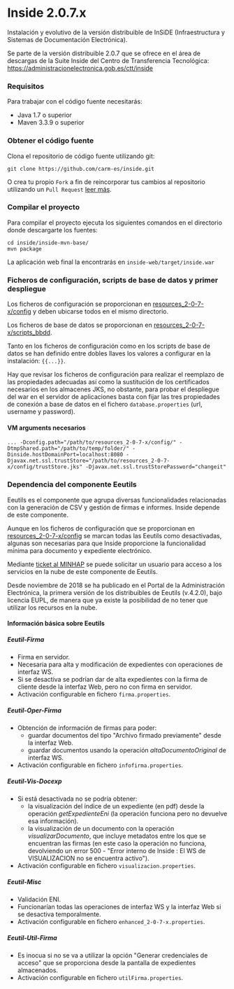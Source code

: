 # Inside 2.0.7.x
Instalación y evolutivo de la versión distribuible de InSiDE (Infraestructura y Sistemas de Documentación Electrónica).

Se parte de la versión distribuible 2.0.7 que se ofrece en el área de descargas de la Suite Inside del Centro de Transferencia Tecnológica: https://administracionelectronica.gob.es/ctt/inside



### Requisitos
Para trabajar con el código fuente necesitarás: 

* Java 1.7 o superior
* Maven 3.3.9 o superior

### Obtener el código fuente
Clona el repositorio de código fuente utilizando git:

```
git clone https://github.com/carm-es/inside.git
```

O crea tu propio `Fork` a fin de reincorporar tus cambios al repositorio utilizando un `Pull Request` [leer más](https://help.github.com/articles/fork-a-repo). 


### Compilar el proyecto
Para compilar el proyecto ejecuta los siguientes comandos en el directorio donde descargarte los fuentes:

```
cd inside/inside-mvn-base/
mvn package 
```

La aplicación web final la encontrarás en `inside-web/target/inside.war`


### Ficheros de configuración, scripts de base de datos y primer despliegue

Los ficheros de configuración se proporcionan en [resources_2-0-7-x/config](https://github.com/carm-es/inside/tree/master/resources_2-0-7-x/config) y deben ubicarse todos en el mismo directorio.

Los ficheros de base de datos se proporcionan en [resources_2-0-7-x/scripts_bbdd](https://github.com/carm-es/inside/tree/master/resources_2-0-7-x/scripts_bbdd).

Tanto en los ficheros de configuración como en los scripts de base de datos se han definido entre dobles llaves los valores a configurar en la instalación: `{{...}}`.

Hay que revisar los ficheros de configuración para realizar el reemplazo de las propiedades adecuadas así como la sustitución de los certificados necesarios en los almacenes JKS, no obstante, para probar el despliegue del war en el servidor de aplicaciones basta con fijar las tres propiedades de conexión a base de datos en el fichero `database.properties` (url, username y password). 

#### VM arguments necesarios
`... -Dconfig.path="/path/to/resources_2-0-7-x/config/" -DtmpShared.path="/path/to/temp/folder/" -Dinside.hostDomainPort=localhost:8080 -Djavax.net.ssl.trustStore="/path/to/resources_2-0-7-x/config/trustStore.jks" -Djavax.net.ssl.trustStorePassword="changeit"`


### Dependencia del componente Eeutils
Eeutils es el componente que agrupa diversas funcionalidades relacionadas con la generación de CSV y gestión de firmas e informes. Inside depende de este componente. 

Aunque en los ficheros de configuración que se proporcionan en [resources_2-0-7-x/config](https://github.com/carm-es/inside/tree/master) se marcan todas las Eeutils como desactivadas, algunas son necesarias para que Inside proporcione la funcionalidad mínima para documento y expediente electrónico. 

Mediante [ticket al MINHAP](https://ssweb.seap.minhap.es/ayuda/) se puede solicitar un usuario para acceso a los servicios en la nube de este componente de Eeutils. 

Desde noviembre de 2018 se ha publicado en el Portal de la Administración Electrónica, la primera versión de los distribuibles de Eeutils (v.4.2.0), bajo licencia EUPL, de manera que ya existe la posibilidad de no tener que utilizar los recursos en la nube.

#### Información básica sobre Eeutils

##### Eeutil-Firma
* Firma en servidor.
* Necesaria para alta y modificación de expedientes con operaciones de interfaz WS.
* Si se desactiva se podrían dar de alta expedientes con la firma de cliente desde la interfaz Web, pero no con firma en servidor.
* Activación configurable en fichero `firma.properties`.

##### Eeutil-Oper-Firma
* Obtención de información de firmas para poder:
  * guardar documentos del tipo "Archivo firmado previamente" desde la interfaz Web.
  * guardar documentos usando la operación *altaDocumentoOriginal* de interfaz WS.
* Activación configurable en fichero `infofirma.properties`.  

##### Eeutil-Vis-Docexp
* Si está desactivada no se podría obtener:
  * la visualización del índice de un expediente (en pdf) desde la operación *getExpedienteEni* (la operación funciona pero no devuelve esa información).
  * la visualización de un documento con la operación *visualizarDocumento*, que incluye metadatos entre los que se encuentran las firmas (en este caso la operación no funciona, devolviendo un error 500 - "Error interno de Inside : El WS de VISUALIZACION no se encuentra activo").
* Activación configurable en fichero `visualizacion.properties`.

##### Eeutil-Misc
* Validación ENI.
*	Funcionarían todas las operaciones de interfaz WS y la interfaz Web si se desactiva temporalmente.
* Activación configurable en fichero `enhanced_2-0-7-x.properties`.

##### Eeutil-Util-Firma
* Es inocua si no se va a utilizar la opción "Generar credenciales de acceso" que se proporciona desde la pantalla de expedientes almacenados.
* Activación configurable en fichero `utilFirma.properties`.
